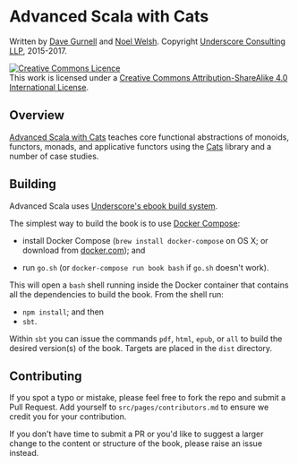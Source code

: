 # Advanced Scala with Cats

Written by [Dave Gurnell](http://twitter.com/davegurnell) and
[Noel Welsh](http://twitter.com/noelwelsh).
Copyright [Underscore Consulting LLP](http://underscore.io), 2015-2017.

<a rel="license" href="http://creativecommons.org/licenses/by-sa/4.0/"><img alt="Creative Commons Licence" style="border-width:0" src="https://i.creativecommons.org/l/by-sa/4.0/88x31.png" /></a><br />This work is licensed under a <a rel="license" href="http://creativecommons.org/licenses/by-sa/4.0/">Creative Commons Attribution-ShareAlike 4.0 International License</a>.


## Overview

[Advanced Scala with Cats][advanced-scala] teaches
core functional abstractions of monoids, functors, monads, and applicative functors
using the [Cats](http://typelevel.org/cats) library and a number of case studies.

## Building

Advanced Scala uses [Underscore's ebook build system][ebook-template].

The simplest way to build the book is to use [Docker Compose](http://docker.com):

- install Docker Compose (`brew install docker-compose` on OS X;
  or download from [docker.com](http://docker.com/)); and

- run `go.sh` (or `docker-compose run book bash` if `go.sh` doesn't work).

This will open a `bash` shell running inside the Docker container
that contains all the dependencies to build the book.
From the shell run:

- `npm install`; and then
- `sbt`.

Within `sbt` you can issue the commands
`pdf`, `html`, `epub`, or `all`
to build the desired version(s) of the book.
Targets are placed in the `dist` directory.

## Contributing

If you spot a typo or mistake,
please feel free to fork the repo and submit a Pull Request.
Add yourself to `src/pages/contributors.md`
to ensure we credit you for your contribution.

If you don't have time to submit a PR
or you'd like to suggest a larger change
to the content or structure of the book,
please raise an issue instead.

[ebook-template]: https://github.com/underscoreio/underscore-ebook-template
[advanced-scala]: http://underscore.io/books/advanced-scala/
